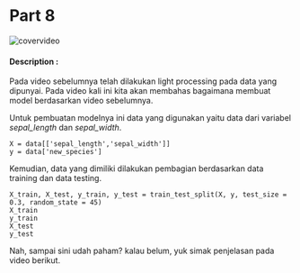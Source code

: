 # Part 8

![covervideo](http://bit.ly/makeaicovervideo)

#### **Description :**

Pada video sebelumnya telah dilakukan light processing pada data yang dipunyai. Pada video kali ini kita akan  membahas bagaimana membuat model berdasarkan video sebelumnya. 

Untuk pembuatan modelnya ini data yang digunakan yaitu data dari variabel *sepal_length* dan *sepal_width*.
```
X = data[['sepal_length','sepal_width']]
y = data['new_species']
```
Kemudian, data yang dimiliki dilakukan pembagian berdasarkan data training dan data testing.
```
X_train, X_test, y_train, y_test = train_test_split(X, y, test_size = 0.3, random_state = 45)
X_train
y_train
X_test
y_test
```
Nah, sampai sini udah paham? kalau belum, yuk simak penjelasan pada video berikut.